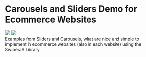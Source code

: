 <h1>Carousels and Sliders Demo for Ecommerce Websites</h1>


![](https://img.shields.io/badge/SwiperJS-yes-brightgreen)   ![](https://img.shields.io/badge/documentation-yes-brightgreen)
<br>
Examples from Sliders and Carousels, what are nice and simple to implement in ecommerce websites (also in each website) using the SwiperJS Library
